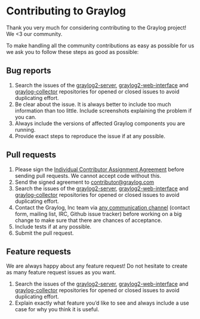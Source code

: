 # Contributing to Graylog

Thank you very much for considering contributing to the Graylog project!
We <3 our community.

To make handling all the community contributions as easy as possible for us
we ask you to follow these steps as good as possible:

## Bug reports

1. Search the issues of the [graylog2-server](https://github.com/Graylog2/graylog2-server),
   [graylog2-web-interface](https://github.com/Graylog2/graylog2-web-interface)
   and [graylog-collector](https://github.com/Graylog2/collector) repositories for
   opened or closed issues to avoid duplicating effort.
2. Be clear about the issue. It is always better to include too much
   information than too little. Include screenshots explaining the problem
   if you can.
3. Always include the versions of affected Graylog components you are running.
4. Provide exact steps to reproduce the issue if at any possible.

## Pull requests

1. Please sign the [Individual Contributor Assignment Agreement](https://s3.amazonaws.com/graylog2public/Individual+Contributor+Assignment+Agreement+-+Graylog.pdf)
   before sending pull requests. We cannot accept code without this.
2. Send the signed agreement to contributor@graylog.com
3. Search the issues of the [graylog2-server](https://github.com/Graylog2/graylog2-server),
   [graylog2-web-interface](https://github.com/Graylog2/graylog2-web-interface)
   and [graylog-collector](https://github.com/Graylog2/collector) repositories for
   opened or closed issues to avoid duplicating effort.
4. Contact the Graylog, Inc team via [any communication channel](https://www.graylog.org/community-support/)
   (contact form, mailing list, IRC, Github issue tracker) before working
   on a big change to make sure that there are chances of acceptance.
5. Include tests if at any possible.
6. Submit the pull request.

## Feature requests

We are always happy about any feature request! Do not hesitate to create as
many feature request issues as you want.

1. Search the issues of the [graylog2-server](https://github.com/Graylog2/graylog2-server),
   [graylog2-web-interface](https://github.com/Graylog2/graylog2-web-interface)
   and [graylog-collector](https://github.com/Graylog2/collector) repositories for
   opened or closed issues to avoid duplicating effort.
2. Explain exactly what feature you’d like to see and always include a use
   case for why you think it is useful.
